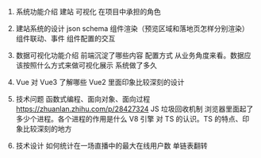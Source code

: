 1. 系统功能介绍
    建站
    可视化
    在项目中承担的角色

2. 建站系统的设计
    json schema
    组件渲染（预览区域和落地页怎样分别渲染）
    组件联动、事件
    组件配置的交互

3. 数据可视化功能介绍
    前端沉淀了哪些内容
    配置方式
    从业务角度来看。数据应该按照什么方式来做可视化展示
    系统做了多久

4. Vue
    对 Vue3 了解哪些
    Vue2 里面印象比较深刻的设计

5. 技术问题
    函数式编程、面向对象、面向过程 https://zhuanlan.zhihu.com/p/28427324
    JS 垃圾回收机制
    浏览器里面起了多少个进程。各个进程的作用是什么
    V8 引擎
    对 TS 的认识。TS 的特点、印象比较深刻的地方

6. 技术设计
    如何统计在一场直播中的最大在线用户数
    单链表翻转